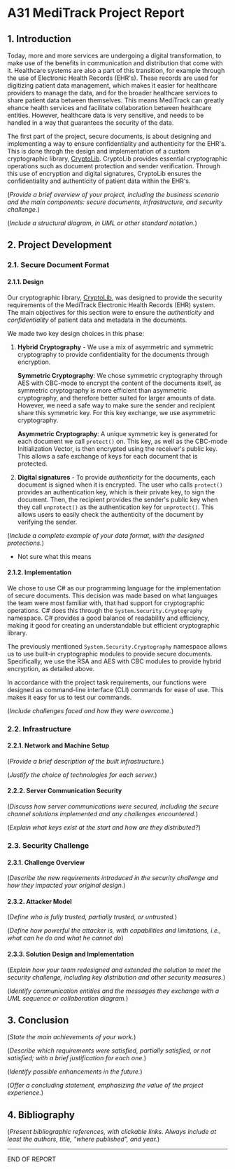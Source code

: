 # A31 MediTrack Project Report

## 1. Introduction

Today, more and more services are undergoing a digital transformation, to make use of the benefits in communication and distribution that come with it. Healthcare systems are also a part of this transition, for example through the use of Electronic Health Records (EHR's). These records are used for digitizing patient data management, which makes it easier for healthcare providers to manage the data, and for the broader healthcare services to share patient data between themselves. 
This means MediTrack can greatly ehance health services and facilitate collaboration between healthcare entities. However, healthcare data is very sensitive, and needs to be handled in a way that guarantees the security of the data. 

The first part of the project, secure documents, is about designing and implementing a way to ensure confidentiality and authenticity for the EHR's. This is done throgh the design and implementation of a custom cryptographic library, [CryptoLib](./src/MediTrack/CryptoLib/CryptoLib.cs). CryptoLib provides essential cryptographic operations such as document protection and sender verification. Through this use of encryption and digital signatures, CryptoLib ensures the confidentiality and authenticity of patient data within the EHR's. 

<!ADD THE REST AS WE GO ALONG>
(_Provide a brief overview of your project, including the business scenario and the main components: secure documents, infrastructure, and security challenge._)

(_Include a structural diagram, in UML or other standard notation._)

## 2. Project Development

### 2.1. Secure Document Format

#### 2.1.1. Design
Our cryptographic library, [CryptoLib](./src/MediTrack/CryptoLib/CryptoLib.cs), was designed to provide the security requirements of the MediTrack Electronic Health Records (EHR) system. The main objectives for this section were to ensure the _authenticity_ and _confidentiality_ of patient data and metadata in the documents. 

We made two key design choices in this phase:
1. **Hybrid Cryptography** - We use a mix of asymmetric and symmetric cryptography to provide confidentiality for the documents through encryption. 

   **Symmetric Cryptography**: We chose symmetric cryptography through AES with CBC-mode to encrypt the content of the documents itself, as symmetric cryptography is more efficient than asymmetric cryptography, and therefore better suited for larger amounts of data. However, we need a safe way to make sure the sender and recipient share this symmetric key. For this key exchange, we use asymmetric cryptography. 
   
    **Asymmetric Cryptography**: A unique symmetric key is generated for each document we call `protect()` on. This key, as well as the CBC-mode Initialization Vector, is then encrypted using the receiver's public key. This allows a safe exchange of keys for each document that is protected. 

2. **Digital signatures** - To provide _authenticity_ for the documents, each document is signed when it is encrypted. The user who calls `protect()` provides an authentication key, which is their private key, to sign the document. Then, the recipient provides the sender's public key when they call `unprotect()` as the authentication key for `unprotect()`. This allows users to easily check the authenticity of the document by verifying the sender. 


<!CONSIDER MENTIONING FRESHNESS ONCE ADDED. >


(_Include a complete example of your data format, with the designed protections._)
- Not sure what this means

#### 2.1.2. Implementation

We chose to use C# as our programming language for the implementation of secure documents. This decision was made based on what languages the team were most familiar with, that had support for cryptographic operations. C# does this through the `System.Security.Cryptography` namespace. C# provides a good balance of readability and efficiency, making it good for creating an understandable but efficient cryptographic library. 

The previously mentioned `System.Security.Cryptography` namespace allows us to use built-in cryptographic modules to provide secure documents. Specifically, we use the RSA and AES with CBC modules to provide hybrid encryption, as detailed above. 

<!We also use the `System.Diagnostics` namespace for debugging in `unprotect()`, if the header is wrong. This might not be relevant to mention if this is only debugging for our own sake during development>

In accordance with the project task requirements, our functions were designed as command-line interface (CLI) commands for ease of use. This makes it easy for us to test our commands. 

(_Include challenges faced and how they were overcome._)

<!Possibly include switch from asymmetric to hybrid cryptography approach >

### 2.2. Infrastructure

#### 2.2.1. Network and Machine Setup

(_Provide a brief description of the built infrastructure._)

(_Justify the choice of technologies for each server._)

#### 2.2.2. Server Communication Security

(_Discuss how server communications were secured, including the secure channel solutions implemented and any challenges encountered._)

(_Explain what keys exist at the start and how are they distributed?_)

### 2.3. Security Challenge

#### 2.3.1. Challenge Overview

(_Describe the new requirements introduced in the security challenge and how they impacted your original design._)

#### 2.3.2. Attacker Model

(_Define who is fully trusted, partially trusted, or untrusted._)

(_Define how powerful the attacker is, with capabilities and limitations, i.e., what can he do and what he cannot do_)

#### 2.3.3. Solution Design and Implementation

(_Explain how your team redesigned and extended the solution to meet the security challenge, including key distribution and other security measures._)

(_Identify communication entities and the messages they exchange with a UML sequence or collaboration diagram._)  

## 3. Conclusion

(_State the main achievements of your work._)

(_Describe which requirements were satisfied, partially satisfied, or not satisfied; with a brief justification for each one._)

(_Identify possible enhancements in the future._)

(_Offer a concluding statement, emphasizing the value of the project experience._)

## 4. Bibliography

(_Present bibliographic references, with clickable links. Always include at least the authors, title, "where published", and year._)

----
END OF REPORT
